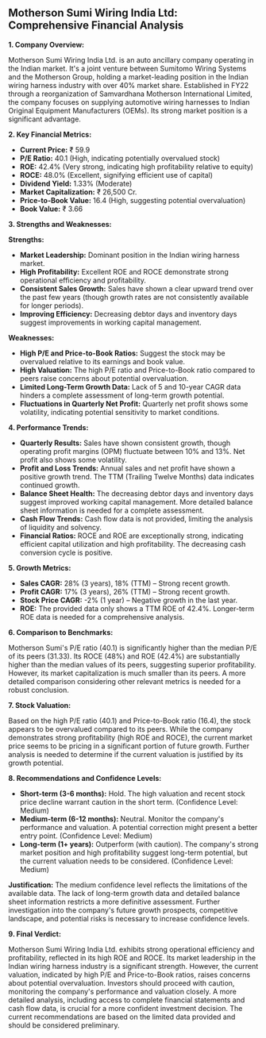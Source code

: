 ## Motherson Sumi Wiring India Ltd: Comprehensive Financial Analysis

**1. Company Overview:**

Motherson Sumi Wiring India Ltd. is an auto ancillary company operating in the Indian market.  It's a joint venture between Sumitomo Wiring Systems and the Motherson Group, holding a market-leading position in the Indian wiring harness industry with over 40% market share. Established in FY22 through a reorganization of Samvardhana Motherson International Limited, the company focuses on supplying automotive wiring harnesses to Indian Original Equipment Manufacturers (OEMs).  Its strong market position is a significant advantage.

**2. Key Financial Metrics:**

* **Current Price:** ₹ 59.9
* **P/E Ratio:** 40.1 (High, indicating potentially overvalued stock)
* **ROE:** 42.4% (Very strong, indicating high profitability relative to equity)
* **ROCE:** 48.0% (Excellent, signifying efficient use of capital)
* **Dividend Yield:** 1.33% (Moderate)
* **Market Capitalization:** ₹ 26,500 Cr.
* **Price-to-Book Value:** 16.4 (High, suggesting potential overvaluation)
* **Book Value:** ₹ 3.66


**3. Strengths and Weaknesses:**

**Strengths:**

* **Market Leadership:** Dominant position in the Indian wiring harness market.
* **High Profitability:** Excellent ROE and ROCE demonstrate strong operational efficiency and profitability.
* **Consistent Sales Growth:**  Sales have shown a clear upward trend over the past few years (though growth rates are not consistently available for longer periods).
* **Improving Efficiency:**  Decreasing debtor days and inventory days suggest improvements in working capital management.


**Weaknesses:**

* **High P/E and Price-to-Book Ratios:** Suggest the stock may be overvalued relative to its earnings and book value.
* **High Valuation:**  The high P/E ratio and Price-to-Book ratio compared to peers raise concerns about potential overvaluation.
* **Limited Long-Term Growth Data:** Lack of 5 and 10-year CAGR data hinders a complete assessment of long-term growth potential.
* **Fluctuations in Quarterly Net Profit:**  Quarterly net profit shows some volatility, indicating potential sensitivity to market conditions.


**4. Performance Trends:**

* **Quarterly Results:** Sales have shown consistent growth, though operating profit margins (OPM) fluctuate between 10% and 13%. Net profit also shows some volatility.
* **Profit and Loss Trends:**  Annual sales and net profit have shown a positive growth trend.  The TTM (Trailing Twelve Months) data indicates continued growth.
* **Balance Sheet Health:**  The decreasing debtor days and inventory days suggest improved working capital management.  More detailed balance sheet information is needed for a complete assessment.
* **Cash Flow Trends:**  Cash flow data is not provided, limiting the analysis of liquidity and solvency.
* **Financial Ratios:** ROCE and ROE are exceptionally strong, indicating efficient capital utilization and high profitability.  The decreasing cash conversion cycle is positive.


**5. Growth Metrics:**

* **Sales CAGR:** 28% (3 years), 18% (TTM) – Strong recent growth.
* **Profit CAGR:** 17% (3 years), 26% (TTM) – Strong recent growth.
* **Stock Price CAGR:** -2% (1 year) – Negative growth in the last year.
* **ROE:**  The provided data only shows a TTM ROE of 42.4%.  Longer-term ROE data is needed for a comprehensive analysis.


**6. Comparison to Benchmarks:**

Motherson Sumi's P/E ratio (40.1) is significantly higher than the median P/E of its peers (31.33).  Its ROCE (48%) and ROE (42.4%) are substantially higher than the median values of its peers, suggesting superior profitability. However, its market capitalization is much smaller than its peers.  A more detailed comparison considering other relevant metrics is needed for a robust conclusion.


**7. Stock Valuation:**

Based on the high P/E ratio (40.1) and Price-to-Book ratio (16.4), the stock appears to be overvalued compared to its peers.  While the company demonstrates strong profitability (high ROE and ROCE), the current market price seems to be pricing in a significant portion of future growth.  Further analysis is needed to determine if the current valuation is justified by its growth potential.


**8. Recommendations and Confidence Levels:**

* **Short-term (3-6 months):** Hold.  The high valuation and recent stock price decline warrant caution in the short term.  (Confidence Level: Medium)
* **Medium-term (6-12 months):**  Neutral.  Monitor the company's performance and valuation.  A potential correction might present a better entry point. (Confidence Level: Medium)
* **Long-term (1+ years):**  Outperform (with caution).  The company's strong market position and high profitability suggest long-term potential, but the current valuation needs to be considered.  (Confidence Level: Medium)


**Justification:** The medium confidence level reflects the limitations of the available data.  The lack of long-term growth data and detailed balance sheet information restricts a more definitive assessment.  Further investigation into the company's future growth prospects, competitive landscape, and potential risks is necessary to increase confidence levels.


**9. Final Verdict:**

Motherson Sumi Wiring India Ltd. exhibits strong operational efficiency and profitability, reflected in its high ROE and ROCE.  Its market leadership in the Indian wiring harness industry is a significant strength. However, the current valuation, indicated by high P/E and Price-to-Book ratios, raises concerns about potential overvaluation.  Investors should proceed with caution, monitoring the company's performance and valuation closely.  A more detailed analysis, including access to complete financial statements and cash flow data, is crucial for a more confident investment decision.  The current recommendations are based on the limited data provided and should be considered preliminary.
